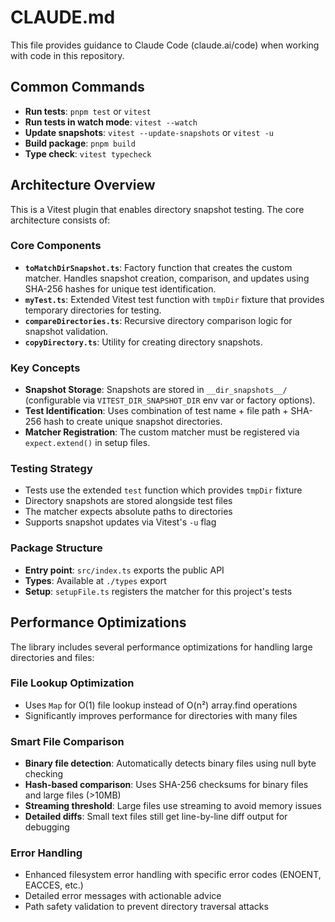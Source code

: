 # CLAUDE.md

This file provides guidance to Claude Code (claude.ai/code) when working with code in this repository.

## Common Commands

- **Run tests**: `pnpm test` or `vitest`
- **Run tests in watch mode**: `vitest --watch`
- **Update snapshots**: `vitest --update-snapshots` or `vitest -u`
- **Build package**: `pnpm build`
- **Type check**: `vitest typecheck`

## Architecture Overview

This is a Vitest plugin that enables directory snapshot testing. The core architecture consists of:

### Core Components

- **`toMatchDirSnapshot.ts`**: Factory function that creates the custom matcher. Handles snapshot creation, comparison, and updates using SHA-256 hashes for unique test identification.
- **`myTest.ts`**: Extended Vitest test function with `tmpDir` fixture that provides temporary directories for testing.
- **`compareDirectories.ts`**: Recursive directory comparison logic for snapshot validation.
- **`copyDirectory.ts`**: Utility for creating directory snapshots.

### Key Concepts

- **Snapshot Storage**: Snapshots are stored in `__dir_snapshots__/` (configurable via `VITEST_DIR_SNAPSHOT_DIR` env var or factory options).
- **Test Identification**: Uses combination of test name + file path + SHA-256 hash to create unique snapshot directories.
- **Matcher Registration**: The custom matcher must be registered via `expect.extend()` in setup files.

### Testing Strategy

- Tests use the extended `test` function which provides `tmpDir` fixture
- Directory snapshots are stored alongside test files
- The matcher expects absolute paths to directories
- Supports snapshot updates via Vitest's `-u` flag

### Package Structure

- **Entry point**: `src/index.ts` exports the public API
- **Types**: Available at `./types` export
- **Setup**: `setupFile.ts` registers the matcher for this project's tests

## Performance Optimizations

The library includes several performance optimizations for handling large directories and files:

### **File Lookup Optimization**
- Uses `Map` for O(1) file lookup instead of O(n²) array.find operations
- Significantly improves performance for directories with many files

### **Smart File Comparison**
- **Binary file detection**: Automatically detects binary files using null byte checking
- **Hash-based comparison**: Uses SHA-256 checksums for binary files and large files (>10MB)
- **Streaming threshold**: Large files use streaming to avoid memory issues
- **Detailed diffs**: Small text files still get line-by-line diff output for debugging

### **Error Handling**
- Enhanced filesystem error handling with specific error codes (ENOENT, EACCES, etc.)
- Detailed error messages with actionable advice
- Path safety validation to prevent directory traversal attacks